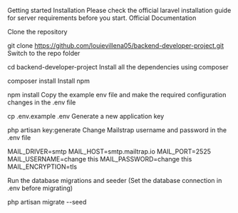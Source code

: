 Getting started
Installation
Please check the official laravel installation guide for server requirements before you start. Official Documentation

Clone the repository

git clone https://github.com/louievillena05/backend-developer-project.git
Switch to the repo folder

cd backend-developer-project
Install all the dependencies using composer

composer install
Install npm

npm install
Copy the example env file and make the required configuration changes in the .env file

cp .env.example .env
Generate a new application key

php artisan key:generate
Change Mailstrap username and password in the .env file

MAIL_DRIVER=smtp
MAIL_HOST=smtp.mailtrap.io
MAIL_PORT=2525
MAIL_USERNAME=change this
MAIL_PASSWORD=change this
MAIL_ENCRYPTION=tls

Run the database migrations and seeder (Set the database connection in .env before migrating)

php artisan migrate --seed
